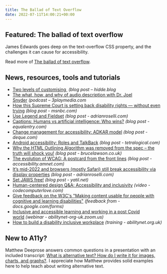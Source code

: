 ```yaml
---
title: The Ballad of Text Overflow
date: 2022-07-11T14:00:21+00:00
---
```


## Featured: The ballad of text overflow

James Edwards goes deep on the text-overflow CSS property, and the challenges it can cause for accessibility.

Read more of [The ballad of text overflow](https://www.tpgi.com/the-ballad-of-text-overflow/).

## News, resources, tools and tutorials

- [Two levels of customising <selectmenu>](https://hidde.blog/custom-select-with-selectmenu/) *(blog post – hidde.blog*
- [The what, how, and why of audio description with Dr. Joel Snyder](https://www.3playmedia.com/alliedpodcast/audio-description-with-dr-joel-snyder/) *(podcast – 3playmedia.com*
- [How this Supreme Court is setting back disability rights — without even trying](https://www.msnbc.com/opinion/msnbc-opinion/supreme-court-s-hostility-disability-rights-discouraging-n1296795) *(blog post - msnbc.com)*
- [Use Legend and Fieldset](https://adrianroselli.com/2022/07/use-legend-and-fieldset.html) *(blog post - adrianroselli.com)*
- [Captions: Humans vs artificial intelligence: Who wins?](https://equalentry.com/caption-videos-human-vs-automatic-captions/) *(blog post - equalentry.com)*
- [Change management for accessibility: ADKAR model](https://www.deque.com/blog/change-management-for-accessibility-adkar-model/) *(blog post - deque.com)*
- [Android accessibility: Roles and TalkBack](https://tetralogical.com/blog/2022/07/07/android-accessibility-roles-and-talkback/) *(blog post - tetralogical.com)*
- [Why the HTML Outlining Algorithm was removed from the spec – the truth will shock you!](https://brucelawson.co.uk/2022/why-the-html-outlining-algorithm-was-removed-from-the-spec-the-truth-will-shock-you/) *(blog post - brucelawson.co.uk)*
- [The evolution of WCAG: A postcard from the front lines](https://accessibility.amnet.com/the-evolution-of-wcag-2/) *(blog post - accessibility.amnet.com)*
- [It’s mid-2022 and browsers (mostly Safari) still break accessibility via display properties](https://adrianroselli.com/2022/07/its-mid-2022-and-browsers-mostly-safari-still-break-accessibility-via-display-properties.html) *(blog post - adrianroselli.com)*
- [Set JAWS free!](https://yatil.net/blog/set-jaws-free) *(blog post - yatil.net)*
- [Human-centered design Q&A: Accessibility and inclusivity](https://www.codecomputerlove.com/blog/human-centered-design-manchester-accessibility-and-inclusivity/) *(video - codecomputerlove.com)*
- [Give feedback on the W3C's "Making content usable for people with cognitive and learning disabilities"](https://docs.google.com/forms/d/e/1FAIpQLSczlviGQgUNfdo9WXjK4qkY-liq9_gnlt4s76ho-4xhXYSJpg/viewform) *(feedback from - docs.google.com/forms)*
- [Inclusive and accessible learning and working in a post Covid world](https://abilitynet-org-uk.zoom.us/webinar/register/8216571017916/WN_58I-LihMRI28BBk4OWPPwQ) *(webinar - abilitynet-org-uk.zoom.us)*
- [How to build a disability inclusive workplace](https://abilitynet.org.uk/training/how-build-disability-inclusive-workplace) *(training - abilitynet.org.uk)*

## New to A11y?

Matthew Deeprose answers common questions in a presentation with an included transcript: [What is alternative text? How do I write it for images, charts, and graphs?](https://matthewdeeprose.github.io/alt-text-images-charts-graphs). I appreciate how Matthew provides solid examples here to help teach about writing alternative text.
